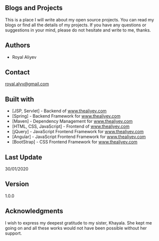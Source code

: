## Blogs and Projects

This is a place I will write about my open source projects. You can read my blogs or find all the details of my projects. If you have any questions or suggestions in your mind, please do not hesitate and write to me, thanks.

## Authors

-   Royal Aliyev

## Contact

royal.alyv@gmail.com

## Built with

-   [JSP, Servlet] - Backend of www.thealiyev.com
-   [Spring] - Backend Framework for www.thealiyev.com
-   [Maven] - Dependency Management for www.thealiyev.com
-   [HTML, CSS, JavaScript] - Frontend of www.thealiyev.com
-   [jQuery] - JavaScript Frontend Framework for www.thealiyev.com
-   [Angular] - JavaScript Frontend Framework for www.thealiyev.com
-   [BootStrap] - CSS Frontend Framework for www.thealiyev.com

## Last Update

30/01/2020

## Version

1.0.0

## Acknowledgments

I wish to express my deepest gratitude to my sister, Khayala. She kept me going on and all these works would not have been possible without her support.
